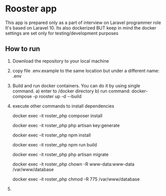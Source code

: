 # Rooster app
This app is prepared only as a part of interview on Laravel programmer role
It's based on Laravel 10. 
Its also dockerized BUT keep in mind the docker settings are set only for testing/development purposes

## How to run
1. Download the repository to your local machine
2. copy file .env.example to the same location but under a different name: .env
3. Build and run docker containers. You can do it by using single command.
    a) enter to /docker directory
    b) run command: docker-compose -p rooster up -d --build

4. execute other commands to install dependencies
   
   docker exec -it roster_php composer install
   
   docker exec -it roster_php php artisan key:generate
   
   docker exec -it roster_php npm install
   
   docker exec -it roster_php npm run build
   
   docker exec -it roster_php php artisan migrate
   
   docker exec -it roster_php chown -R www-data:www-data /var/www/database
   
   docker exec -it roster_php chmod -R 775 /var/www/database
   
6. 


